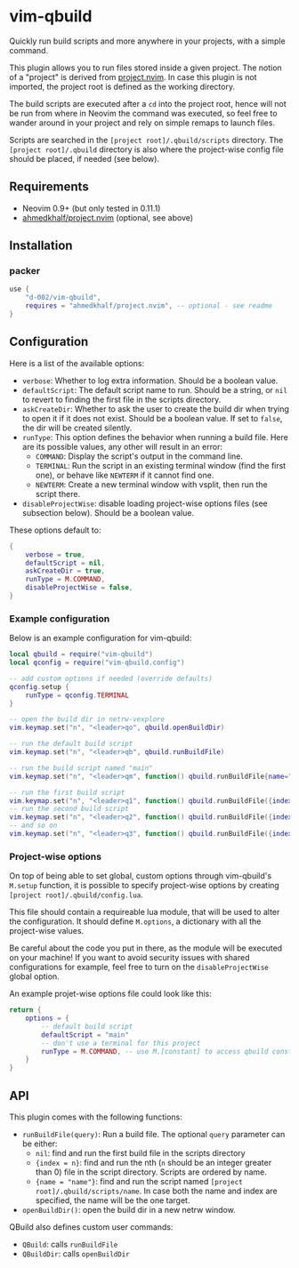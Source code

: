 # vim-qbuild
<!-- qbuild.nvim -->

Quickly run build scripts and more anywhere in your projects, with a simple command.

This plugin allows you to run files stored inside a given project.
The notion of a "project" is derived from [project.nvim](https://github.com/ahmedkhalf/project.nvim).
In case this plugin is not imported, the project root is defined as the working directory.

The build scripts are executed after a `cd` into the project root, hence will not be run from where in Neovim the command was executed, so feel free to wander around in your project and rely on simple remaps to launch files.

Scripts are searched in the `[project root]/.qbuild/scripts` directory.
The `[project root]/.qbuild` directory is also where the project-wise config file should be placed, if needed (see below).

## Requirements

- Neovim 0.9+ (but only tested in 0.11.1)
- [ahmedkhalf/project.nvim](https://github.com/ahmedkhalf/project.nvim) (optional, see above)

## Installation

### packer

```lua
use {
    "d-002/vim-qbuild",
    requires = "ahmedkhalf/project.nvim", -- optional - see readme
}
```

## Configuration

Here is a list of the available options:

- `verbose`: Whether to log extra information.
Should be a boolean value.
- `defaultScript`: The default script name to run.
Should be a string, or `nil` to revert to finding the first file in the scripts directory.
- `askCreateDir`: Whether to ask the user to create the build dir when trying to open it if it does not exist.
Should be a boolean value.
If set to `false`, the dir will be created silently.
- `runType`: This option defines the behavior when running a build file.
Here are its possible values, any other will result in an error:
    - `COMMAND`: Display the script's output in the command line.
    - `TERMINAL`: Run the script in an existing terminal window (find the first one), or behave like `NEWTERM` if it cannot find one.
    - `NEWTERM`: Create a new terminal window with vsplit, then run the script there.
- `disableProjectWise`: disable loading project-wise options files (see subsection below).
Should be a boolean value.

These options default to:

```lua
{
    verbose = true,
    defaultScript = nil,
    askCreateDir = true,
    runType = M.COMMAND,
    disableProjectWise = false,
}
```

### Example configuration

Below is an example configuration for vim-qbuild:

```lua
local qbuild = require("vim-qbuild")
local qconfig = require("vim-qbuild.config")

-- add custom options if needed (override defaults)
qconfig.setup {
    runType = qconfig.TERMINAL
}

-- open the build dir in netrw-vexplore
vim.keymap.set("n", "<leader>qo", qbuild.openBuildDir)

-- run the default build script
vim.keymap.set("n", "<leader>qb", qbuild.runBuildFile)

-- run the build script named "main"
vim.keymap.set("n", "<leader>qm", function() qbuild.runBuildFile{name="main"} end)

-- run the first build script
vim.keymap.set("n", "<leader>q1", function() qbuild.runBuildFile({index=1}) end)
-- run the second build script
vim.keymap.set("n", "<leader>q2", function() qbuild.runBuildFile({index=2}) end)
-- and so on
vim.keymap.set("n", "<leader>q3", function() qbuild.runBuildFile({index=3}) end)
```

### Project-wise options

On top of being able to set global, custom options through vim-qbuild's `M.setup` function, it is possible to specify project-wise options by creating `[project root]/.qbuild/config.lua`.

This file should contain a requireable lua module, that will be used to alter the configuration.
It should define `M.options`, a dictionary with all the project-wise values.

Be careful about the code you put in there, as the module will be executed on your machine!
If you want to avoid security issues with shared configurations for example, feel free to turn on the `disableProjectWise` global option.

An example projet-wise options file could look like this:

```lua
return {
    options = {
        -- default build script
        defaultScript = "main"
        -- don't use a terminal for this project
        runType = M.COMMAND, -- use M.[constant] to access qbuild constants
    }
}
```

## API

This plugin comes with the following functions:

- `runBuildFile(query)`: Run a build file.
The optional `query` parameter can be either:
    - `nil`: find and run the first build file in the scripts directory
    - `{index = n}`: find and run the nth (`n` should be an integer greater than 0) file in the script directory.
    Scripts are ordered by name.
    - `{name = "name"}`: find and run the script named `[project root]/.qbuild/scripts/name`.
    In case both the name and index are specified, the name will be the one target.
- `openBuildDir()`: open the build dir in a new netrw window.

QBuild also defines custom user commands:

- `QBuild`: calls `runBuildFile`
- `QBuildDir`: calls `openBuildDir`
